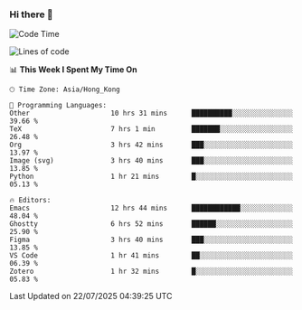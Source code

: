 ### Hi there 👋

<!--
**nicehiro/nicehiro** is a ✨ _special_ ✨ repository because its `README.md` (this file) appears on your GitHub profile.

Here are some ideas to get you started:

- 🔭 I’m currently working on ...
- 🌱 I’m currently learning ...
- 👯 I’m looking to collaborate on ...
- 🤔 I’m looking for help with ...
- 💬 Ask me about ...
- 📫 How to reach me: ...
- 😄 Pronouns: ...
- ⚡ Fun fact: ...
-->

<!--START_SECTION:waka-->
![Code Time](http://img.shields.io/badge/Code%20Time-829%20hrs%2030%20mins-blue)

![Lines of code](https://img.shields.io/badge/From%20Hello%20World%20I%27ve%20Written-1.7%20million%20lines%20of%20code-blue)

📊 **This Week I Spent My Time On** 

```text
🕑︎ Time Zone: Asia/Hong_Kong

💬 Programming Languages: 
Other                    10 hrs 31 mins      ██████████░░░░░░░░░░░░░░░   39.66 % 
TeX                      7 hrs 1 min         ███████░░░░░░░░░░░░░░░░░░   26.48 % 
Org                      3 hrs 42 mins       ███░░░░░░░░░░░░░░░░░░░░░░   13.97 % 
Image (svg)              3 hrs 40 mins       ███░░░░░░░░░░░░░░░░░░░░░░   13.85 % 
Python                   1 hr 21 mins        █░░░░░░░░░░░░░░░░░░░░░░░░   05.13 % 

🔥 Editors: 
Emacs                    12 hrs 44 mins      ████████████░░░░░░░░░░░░░   48.04 % 
Ghostty                  6 hrs 52 mins       ██████░░░░░░░░░░░░░░░░░░░   25.90 % 
Figma                    3 hrs 40 mins       ███░░░░░░░░░░░░░░░░░░░░░░   13.85 % 
VS Code                  1 hr 41 mins        ██░░░░░░░░░░░░░░░░░░░░░░░   06.39 % 
Zotero                   1 hr 32 mins        █░░░░░░░░░░░░░░░░░░░░░░░░   05.83 % 
```


 Last Updated on 22/07/2025 04:39:25 UTC
<!--END_SECTION:waka-->
